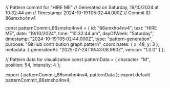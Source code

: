 // Pattern commit for "HIRE ME"
// Generated on Saturday, 19/10/2024 at 10:32:44 am
// Timestamp: 2024-10-19T05:02:44.000Z
// Commit ID: 86smxho4nv4

const patternCommit_86smxho4nv4 = {
  id: "86smxho4nv4",
  text: "HIRE ME",
  date: "19/10/2024",
  time: "10:32:44 am",
  dayOfWeek: "Saturday",
  timestamp: "2024-10-19T05:02:44.000Z",
  type: "pattern-generation",
  purpose: "GitHub contribution graph pattern",
  coordinates: {
    x: 48,
    y: 3
  },
  metadata: {
    generatedAt: "2025-07-24T19:43:08.990Z",
    version: "1.0.0"
  }
};

// Pattern data for visualization
const patternData = {
  character: "M",
  position: 54,
  intensity: 4
};

export { patternCommit_86smxho4nv4, patternData };
export default patternCommit_86smxho4nv4;
